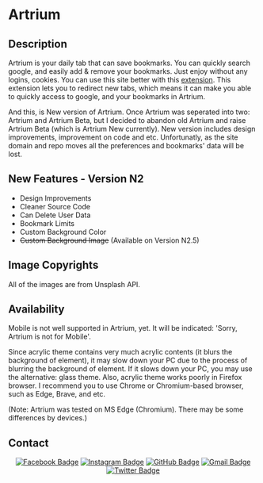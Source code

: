 # Artrium
## Description
Artrium is your daily tab that can save bookmarks.
You can quickly search google, and easily add & remove your bookmarks.
Just enjoy without any logins, cookies.
You can use this site better with this [extension](https://chrome.google.com/webstore/detail/new-tab-redirect/icpgjfneehieebagbmdbhnlpiopdcmna?hl=en).
This extension lets you to redirect new tabs, which means it can make you able to quickly access to google, and your bookmarks in Artrium.

And this, is New version of Artrium. Once Artrium was seperated into two: Artrium and Artrium Beta, but I decided to abandon old Artrium and raise Artrium Beta (which is Artrium New currently). New version includes design improvements, improvement on code and etc. Unfortunatly, as the site domain and repo moves all the preferences and bookmarks' data will be lost.

## New Features - Version N2
- Design Improvements
- Cleaner Source Code
- Can Delete User Data
- Bookmark Limits
- Custom Background Color
- <s>Custom Background Image</s> (Available on Version N2.5)

## Image Copyrights
All of the images are from Unsplash API.

## Availability
Mobile is not well supported in Artrium, yet. It will be indicated: 'Sorry, Artrium is not for Mobile'.

Since acrylic theme contains very much acrylic contents (it blurs the background of element), it may slow down your PC due to the process of blurring the background of element. If it slows down your PC, you may use the alternative: glass theme. Also, acrylic theme works poorly in Firefox browser. I recommend you to use Chrome or Chromium-based browser, such as Edge, Brave, and etc.

(Note: Artrium was tested on MS Edge (Chromium). There may be some differences by devices.)

## Contact

<div align=center>

[![Facebook Badge](https://img.shields.io/badge/Facebook-1877f2?style=flat&logo=facebook&logoColor=white&link=https://www.facebook.com/lucasdhan0715)](https://www.facebook.com/ldhan0715)
[![Instagram Badge](https://img.shields.io/badge/Instagram-e4405f?style=flat&logo=instagram&logoColor=white&link=https://www.instagram.com/ldhan.dev_0715)](https://www.instagram.com/ldhan.dev_0715)
[![GitHub Badge](https://img.shields.io/badge/GitHub-181717?style=flat&logo=github&logoColor=white&link=https://github.com/ldhan0715)](https://github.com/ldhan0715)
[![Gmail Badge](https://img.shields.io/badge/Gmail-d14836?style=flat&logo=gmail&logoColor=white&link=mailto:ldhan0715@gmail.com)](mailto:ldhan0715@gmail.com)
[![Twitter Badge](https://img.shields.io/badge/Twitter-1da1f2?style=flat&logo=twitter&logoColor=white&link=https://twitter.com/ldhanDev_0715)](https://twitter.com/ldhanDev_0715)

</div>
